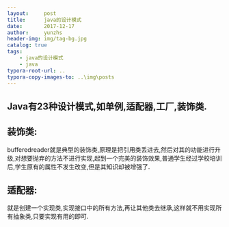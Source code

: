 ```yaml
---
layout:     post
title:      java的设计模式
date:       2017-12-17
author:     yunzhs
header-img: img/tag-bg.jpg
catalog: true
tags:
    - java的设计模式
    - java
typora-root-url: ..
typora-copy-images-to: ..\img\posts
---
```


## Java有23种设计模式,如单例,适配器,工厂,装饰类.

## 装饰类:

bufferedreader就是典型的装饰类,原理是把引用类丢进去,然后对其的功能进行升级,对想要抛弃的方法不进行实现,起到一个完美的装饰效果,普通学生经过学校培训后,学生原有的属性不发生改变,但是其知识却被增强了.

## 适配器:

就是创建一个实现类,实现接口中的所有方法,再让其他类去继承,这样就不用实现所有抽象类,只要实现有用的即可.